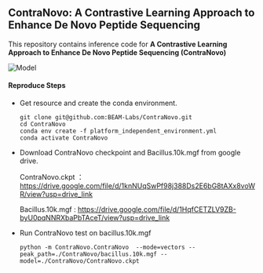 ## ContraNovo: A Contrastive Learning Approach to Enhance De Novo Peptide Sequencing

This repository contains inference code for **A Contrastive Learning Approach to Enhance De Novo Peptide Sequencing (ContraNovo)**

![Model](./Model.png)

#### Reproduce Steps

- Get resource and create the conda environment.

  ```
  git clone git@github.com:BEAM-Labs/ContraNovo.git
  cd ContraNovo
  conda env create -f platform_independent_environment.yml
  conda activate ContraNovo
  ```

- Download ContraNovo checkpoint  and Bacillus.10k.mgf from google drive.

  ContraNovo.ckpt ：https://drive.google.com/file/d/1knNUqSwPf98j388Ds2E6bG8tAXx8voWR/view?usp=drive_link
  
  Bacillus.10k.mgf : https://drive.google.com/file/d/1HqfCETZLV9ZB-byU0pqNNRXbaPbTAceT/view?usp=drive_link

- Run ContraNovo test on bacillus.10k.mgf

  ```
  python -m ContraNovo.ContraNovo  --mode=vectors --peak_path=./ContraNovo/bacillus.10k.mgf --model=./ContraNovo/ContraNovo.ckpt
  ```

